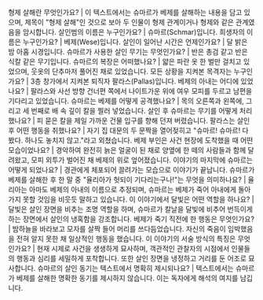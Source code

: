 형제 살해란 무엇인가요?	| 이 텍스트에서는 슈마르가 베제를 살해하는 내용을 담고 있으며, 제목이 "형제 살해"인 것으로 보아 두 인물이 형제 관계이거나 형제와 같은 관계였음을 암시합니다.
살인범의 이름은 누구인가요?	| 슈마르(Schmar)입니다.
희생자의 이름은 누구인가요?	| 베제(Wese)입니다.
살인이 일어난 시간은 언제인가요?	| 달 밝은 밤 아홉 시경입니다.
슈마르가 사용한 살인 무기는 무엇인가요?	| 반은 총검 같고 반은 식칼 같은 무기입니다.
슈마르의 복장은 어떠했나요?	| 얇은 파란 옷 한 벌만 걸치고 있었으며, 웃옷의 단추마저 풀어진 채로 있었습니다.
모든 상황을 지켜본 목격자는 누구인가요?	| 3층 창가에서 지켜본 퇴직자 팔라스(Pallas)입니다.
베제의 아내는 어디에 있었나요?	| 팔라스와 사선 방향 건너편 쪽에서 나이트가운 위에 여우 모피를 두르고 남편을 기다리고 있었습니다.
슈마르는 베제를 어떻게 공격했나요?	| 목의 오른쪽과 왼쪽에, 그리고 세 번째로 배 속 깊이 칼을 찔러 넣었습니다.
살인 후 슈마르는 무기를 어떻게 처리했나요?	| 피 묻은 칼을 제일 가까운 건물 입구를 향해 던져 버렸습니다.
팔라스는 살인 후 어떤 행동을 취했나요?	| 자기 집 대문의 두 문짝을 열어젖히고 "슈마르! 슈마르! 다 봤다. 하나도 놓치지 않고."라고 외쳤습니다.
베제 부인은 사건 현장에 도착했을 때 어떤 모습이었나요?	| 경악하여 완전히 늙은 얼굴이 된 채로 양옆에 한 떼의 사람들과 함께 달려왔고, 모피 외투가 벌어진 채 베제의 위로 엎어졌습니다.
이야기의 마지막에 슈마르는 어떻게 되었나요?	| 경관에게 체포되어 끌려가는 모습으로 이야기가 끝납니다.
슈마르가 베제를 살해한 후 한 말 중 "율리아가 헛되이 기다리는구나!"는 무엇을 의미하나요?	| 율리아는 아마도 베제의 아내의 이름으로 추정되며, 슈마르는 베제가 죽어 아내에게 돌아가지 못할 것임을 비웃듯 말하고 있습니다.
이 이야기에서 달빛은 어떤 역할을 하나요?	| 달빛은 살인 장면을 비추는 조명 역할을 하며, 슈마르가 칼날을 달빛에 비추어 번득이게 하는 장면에서 살인의 냉혹함을 강조합니다.
베제가 죽기 직전에 한 행동은 무엇인가요?	| 밤하늘을 바라보고 모자를 살짝 들어 머리를 쓰다듬었습니다. 자신의 죽음이 임박했음을 전혀 알지 못한 채 일상적인 행동을 했습니다.
이 이야기의 서술 방식의 특징은 무엇인가요?	| 현재 시제로 사건을 생생하게 묘사하며, 객관적인 관찰자의 시점에서 인물들의 행동과 심리를 세밀하게 포착합니다. 또한 살인 장면을 냉정하고 거리를 둔 어조로 묘사합니다.
슈마르의 살인 동기는 텍스트에서 명확히 제시되나요?	| 텍스트에서는 슈마르가 베제를 살해한 명확한 동기를 제시하지 않습니다. 이는 독자에게 해석의 여지를 남깁니다.